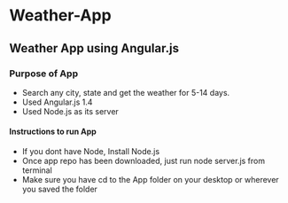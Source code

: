 # Weather-App
## Weather App using Angular.js
### Purpose of App
* Search any city, state and get the weather for 5-14 days.
* Used Angular.js 1.4
* Used Node.js as its server

#### Instructions to run App
* If you dont have Node, Install Node.js
* Once app repo has been downloaded, just run node server.js from terminal
* Make sure you have cd to the App folder on your desktop or wherever you saved the folder
